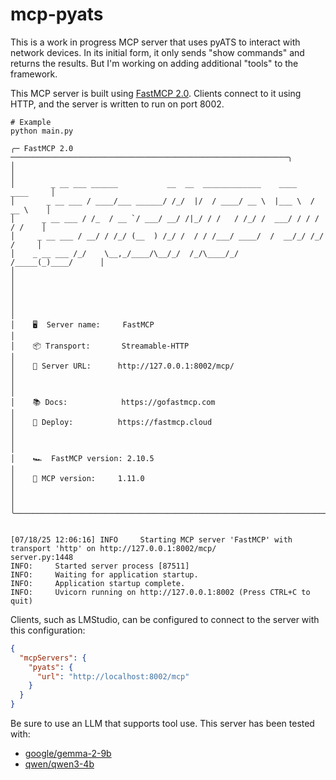 # mcp-pyats
This is a work in progress MCP server that uses pyATS to interact with network devices.  In its initial form, it only sends "show commands" and returns the results. But I'm working on adding additional "tools" to the framework. 

This MCP server is built using [FastMCP 2.0](https://gofastmcp.com/getting-started/welcome).  Clients connect to it using HTTP, and the server is written to run on port 8002.  

```
# Example
python main.py                 

╭─ FastMCP 2.0 ──────────────────────────────────────────────────────────────╮
│                                                                            │
│        _ __ ___ ______           __  __  _____________    ____    ____     │
│       _ __ ___ / ____/___ ______/ /_/  |/  / ____/ __ \  |___ \  / __ \    │
│      _ __ ___ / /_  / __ `/ ___/ __/ /|_/ / /   / /_/ /  ___/ / / / / /    │
│     _ __ ___ / __/ / /_/ (__  ) /_/ /  / / /___/ ____/  /  __/_/ /_/ /     │
│    _ __ ___ /_/    \__,_/____/\__/_/  /_/\____/_/      /_____(_)____/      │
│                                                                            │
│                                                                            │
│                                                                            │
│    🖥️  Server name:     FastMCP                                             │
│    📦 Transport:       Streamable-HTTP                                     │
│    🔗 Server URL:      http://127.0.0.1:8002/mcp/                          │
│                                                                            │
│    📚 Docs:            https://gofastmcp.com                               │
│    🚀 Deploy:          https://fastmcp.cloud                               │
│                                                                            │
│    🏎️  FastMCP version: 2.10.5                                              │
│    🤝 MCP version:     1.11.0                                              │
│                                                                            │
╰────────────────────────────────────────────────────────────────────────────╯


[07/18/25 12:06:16] INFO     Starting MCP server 'FastMCP' with transport 'http' on http://127.0.0.1:8002/mcp/                                     server.py:1448
INFO:     Started server process [87511]
INFO:     Waiting for application startup.
INFO:     Application startup complete.
INFO:     Uvicorn running on http://127.0.0.1:8002 (Press CTRL+C to quit)
```

Clients, such as LMStudio, can be configured to connect to the server with this configuration: 

```json
{
  "mcpServers": {
    "pyats": {
      "url": "http://localhost:8002/mcp"
    }
  }
}
```

Be sure to use an LLM that supports tool use.  This server has been tested with: 

* [google/gemma-2-9b](https://lmstudio.ai/models/google/gemma-2-9b)
* [qwen/qwen3-4b](https://lmstudio.ai/models/qwen/qwen3-4b)
